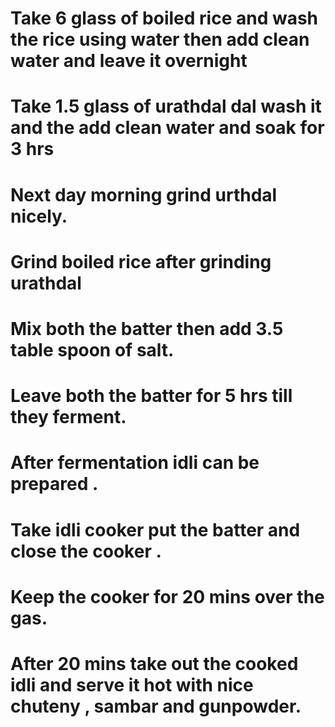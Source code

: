 # Take 6 glass of boiled rice and wash the rice using water then add clean water and leave it overnight
# Take 1.5 glass of urathdal dal wash it and the add clean water and soak for 3 hrs
# Next day morning grind urthdal nicely.
# Grind boiled rice after grinding urathdal
# Mix both the batter then add 3.5 table spoon of salt.
# Leave both the batter for 5 hrs till they ferment.
# After fermentation idli can be prepared .
# Take idli cooker put the batter and close the cooker .
# Keep the cooker for 20 mins over the gas.
# After 20 mins take out the cooked idli and serve it hot with nice chuteny , sambar and gunpowder.